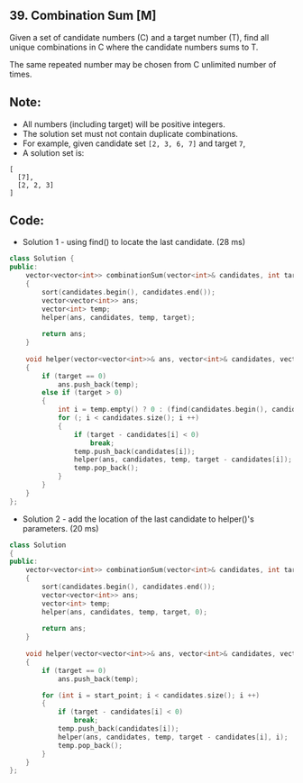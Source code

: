 ## 39. Combination Sum [M]
Given a set of candidate numbers (C) and a target number (T), find all unique combinations in C where the candidate numbers sums to T.

The same repeated number may be chosen from C unlimited number of times.

## Note:
- All numbers (including target) will be positive integers.
- The solution set must not contain duplicate combinations.
- For example, given candidate set `[2, 3, 6, 7]` and target `7`, 
- A solution set is: 
```
[
  [7],
  [2, 2, 3]
]
```

## Code:
- Solution 1 - using find() to locate the last candidate. (28 ms)
```c++
class Solution {
public:
    vector<vector<int>> combinationSum(vector<int>& candidates, int target) 
    {
        sort(candidates.begin(), candidates.end());
        vector<vector<int>> ans;
        vector<int> temp;
        helper(ans, candidates, temp, target);
        
        return ans;
    }
    
    void helper(vector<vector<int>>& ans, vector<int>& candidates, vector<int> temp, int target)
    {
        if (target == 0)    
            ans.push_back(temp);
        else if (target > 0)
        {
            int i = temp.empty() ? 0 : (find(candidates.begin(), candidates.end(), temp.back()) - candidates.begin());
            for (; i < candidates.size(); i ++)
            {
                if (target - candidates[i] < 0)
                    break;
                temp.push_back(candidates[i]);
                helper(ans, candidates, temp, target - candidates[i]);
                temp.pop_back();
            }
        }
    }
};
```

- Solution 2 - add the location of the last candidate to helper()'s parameters. (20 ms)
```c++
class Solution 
{
public:
    vector<vector<int>> combinationSum(vector<int>& candidates, int target) 
    {
        sort(candidates.begin(), candidates.end());
        vector<vector<int>> ans;
        vector<int> temp;
        helper(ans, candidates, temp, target, 0);
        
        return ans;
    }
    
    void helper(vector<vector<int>>& ans, vector<int>& candidates, vector<int> temp, int target, int start_point)
    {
        if (target == 0)    
            ans.push_back(temp);

        for (int i = start_point; i < candidates.size(); i ++)
        {
            if (target - candidates[i] < 0)
                break;
            temp.push_back(candidates[i]);
            helper(ans, candidates, temp, target - candidates[i], i);
            temp.pop_back();
        }
    }
};
```

